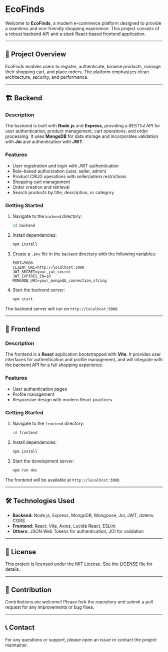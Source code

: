 # EcoFinds

Welcome to **EcoFinds**, a modern e-commerce platform designed to provide a seamless and eco-friendly shopping experience. This project consists of a robust backend API and a sleek React-based frontend application.

---

## 🚀 Project Overview

EcoFinds enables users to register, authenticate, browse products, manage their shopping cart, and place orders. The platform emphasizes clean architecture, security, and performance.

---

## 🏗️ Backend

### Description

The backend is built with **Node.js** and **Express**, providing a RESTful API for user authentication, product management, cart operations, and order processing. It uses **MongoDB** for data storage and incorporates validation with **Joi** and authentication with **JWT**.

### Features

- User registration and login with JWT authentication
- Role-based authorization (user, seller, admin)
- Product CRUD operations with seller/admin restrictions
- Shopping cart management
- Order creation and retrieval
- Search products by title, description, or category

### Getting Started

1. Navigate to the `backend` directory:
   ```bash
   cd backend
   ```

2. Install dependencies:
   ```bash
   npm install
   ```

3. Create a `.env` file in the `backend` directory with the following variables:
   ```
   PORT=5000
   CLIENT_URL=http://localhost:3000
   JWT_SECRET=your_jwt_secret
   JWT_EXPIRES_IN=1d
   MONGODB_URI=your_mongodb_connection_string
   ```

4. Start the backend server:
   ```bash
   npm start
   ```

The backend server will run on `http://localhost:5000`.

---

## 🎨 Frontend

### Description

The frontend is a **React** application bootstrapped with **Vite**. It provides user interfaces for authentication and profile management, and will integrate with the backend API for a full shopping experience.

### Features

- User authentication pages
- Profile management
- Responsive design with modern React practices

### Getting Started

1. Navigate to the `frontend` directory:
   ```bash
   cd frontend
   ```

2. Install dependencies:
   ```bash
   npm install
   ```

3. Start the development server:
   ```bash
   npm run dev
   ```

The frontend will be available at `http://localhost:3000`.

---

## 🛠️ Technologies Used

- **Backend:** Node.js, Express, MongoDB, Mongoose, Joi, JWT, dotenv, CORS
- **Frontend:** React, Vite, Axios, Lucide React, ESLint
- **Others:** JSON Web Tokens for authentication, JOI for validation

---

## 📄 License

This project is licensed under the MIT License. See the [LICENSE](LICENSE) file for details.

---

## 🙌 Contribution

Contributions are welcome! Please fork the repository and submit a pull request for any improvements or bug fixes.

---

## 📞 Contact

For any questions or support, please open an issue or contact the project maintainer.
